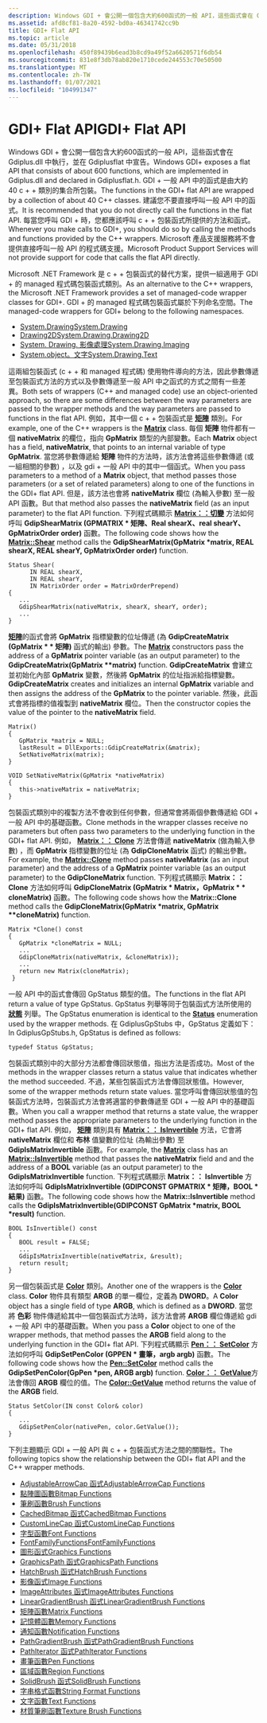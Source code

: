 ```yaml
---
description: Windows GDI + 會公開一個包含大約600函式的一般 API，這些函式會在 Gdiplus.dll 中執行，並在 Gdiplusflat 中宣告。
ms.assetid: afd8cf81-8a20-4592-bd0a-46341742cc9b
title: GDI+ Flat API
ms.topic: article
ms.date: 05/31/2018
ms.openlocfilehash: 450f89439b6ead3b8cd9a49f52a6620571f6db54
ms.sourcegitcommit: 831e8f3db78ab820e1710cede244553c70e50500
ms.translationtype: MT
ms.contentlocale: zh-TW
ms.lasthandoff: 01/07/2021
ms.locfileid: "104991347"
---
```

# <a name="gdi-flat-api"></a><span data-ttu-id="dfeca-103">GDI+ Flat API</span><span class="sxs-lookup"><span data-stu-id="dfeca-103">GDI+ Flat API</span></span>

<span data-ttu-id="dfeca-104">Windows GDI + 會公開一個包含大約600函式的一般 API，這些函式會在 Gdiplus.dll 中執行，並在 Gdiplusflat 中宣告。</span><span class="sxs-lookup"><span data-stu-id="dfeca-104">Windows GDI+ exposes a flat API that consists of about 600 functions, which are implemented in Gdiplus.dll and declared in Gdiplusflat.h.</span></span> <span data-ttu-id="dfeca-105">GDI + 一般 API 中的函式是由大約 40 c + + 類別的集合所包裝。</span><span class="sxs-lookup"><span data-stu-id="dfeca-105">The functions in the GDI+ flat API are wrapped by a collection of about 40 C++ classes.</span></span> <span data-ttu-id="dfeca-106">建議您不要直接呼叫一般 API 中的函式。</span><span class="sxs-lookup"><span data-stu-id="dfeca-106">It is recommended that you do not directly call the functions in the flat API.</span></span> <span data-ttu-id="dfeca-107">每當您呼叫 GDI + 時，您都應該呼叫 c + + 包裝函式所提供的方法和函式。</span><span class="sxs-lookup"><span data-stu-id="dfeca-107">Whenever you make calls to GDI+, you should do so by calling the methods and functions provided by the C++ wrappers.</span></span> <span data-ttu-id="dfeca-108">Microsoft 產品支援服務將不會提供直接呼叫一般 API 的程式碼支援。</span><span class="sxs-lookup"><span data-stu-id="dfeca-108">Microsoft Product Support Services will not provide support for code that calls the flat API directly.</span></span>

<span data-ttu-id="dfeca-109">Microsoft .NET Framework 是 c + + 包裝函式的替代方案，提供一組適用于 GDI + 的 managed 程式碼包裝函式類別。</span><span class="sxs-lookup"><span data-stu-id="dfeca-109">As an alternative to the C++ wrappers, the Microsoft .NET Framework provides a set of managed-code wrapper classes for GDI+.</span></span> <span data-ttu-id="dfeca-110">GDI + 的 managed 程式碼包裝函式屬於下列命名空間。</span><span class="sxs-lookup"><span data-stu-id="dfeca-110">The managed-code wrappers for GDI+ belong to the following namespaces.</span></span>

-   [<span data-ttu-id="dfeca-111">System.Drawing</span><span class="sxs-lookup"><span data-stu-id="dfeca-111">System.Drawing</span></span>](/dotnet/api/system.drawing?view=dotnet-plat-ext-3.1&preserve-view=true)
-   [<span data-ttu-id="dfeca-112">Drawing2D</span><span class="sxs-lookup"><span data-stu-id="dfeca-112">System.Drawing.Drawing2D</span></span>](/dotnet/api/system.drawing.drawing2d?view=dotnet-plat-ext-3.1&preserve-view=true)
-   [<span data-ttu-id="dfeca-113">System. Drawing. 影像處理</span><span class="sxs-lookup"><span data-stu-id="dfeca-113">System.Drawing.Imaging</span></span>](/dotnet/api/system.drawing.imaging?view=dotnet-plat-ext-3.1&preserve-view=true)
-   [<span data-ttu-id="dfeca-114">System.object。文字</span><span class="sxs-lookup"><span data-stu-id="dfeca-114">System.Drawing.Text</span></span>](/dotnet/api/system.drawing.text?view=dotnet-plat-ext-3.1&preserve-view=true)

<span data-ttu-id="dfeca-115">這兩組包裝函式 (c + + 和 managed 程式碼) 使用物件導向的方法，因此參數傳遞至包裝函式方法的方式以及參數傳遞至一般 API 中之函式的方式之間有一些差異。</span><span class="sxs-lookup"><span data-stu-id="dfeca-115">Both sets of wrappers (C++ and managed code) use an object-oriented approach, so there are some differences between the way parameters are passed to the wrapper methods and the way parameters are passed to functions in the flat API.</span></span> <span data-ttu-id="dfeca-116">例如，其中一個 c + + 包裝函式是 [**矩陣**](/windows/win32/api/gdiplusmatrix/nl-gdiplusmatrix-matrix) 類別。</span><span class="sxs-lookup"><span data-stu-id="dfeca-116">For example, one of the C++ wrappers is the [**Matrix**](/windows/win32/api/gdiplusmatrix/nl-gdiplusmatrix-matrix) class.</span></span> <span data-ttu-id="dfeca-117">每個 **矩陣** 物件都有一個 **nativeMatrix** 的欄位，指向 **GpMatrix** 類型的內部變數。</span><span class="sxs-lookup"><span data-stu-id="dfeca-117">Each **Matrix** object has a field, **nativeMatrix**, that points to an internal variable of type **GpMatrix**.</span></span> <span data-ttu-id="dfeca-118">當您將參數傳遞給 **矩陣** 物件的方法時，該方法會將這些參數傳遞 (或一組相關的參數) ，以及 gdi + 一般 API 中的其中一個函式。</span><span class="sxs-lookup"><span data-stu-id="dfeca-118">When you pass parameters to a method of a **Matrix** object, that method passes those parameters (or a set of related parameters) along to one of the functions in the GDI+ flat API.</span></span> <span data-ttu-id="dfeca-119">但是，該方法也會將 **nativeMatrix** 欄位 (為輸入參數) 至一般 API 函數。</span><span class="sxs-lookup"><span data-stu-id="dfeca-119">But that method also passes the **nativeMatrix** field (as an input parameter) to the flat API function.</span></span> <span data-ttu-id="dfeca-120">下列程式碼顯示 [**Matrix：：切變**](/windows/win32/api/Gdiplusmatrix/nf-gdiplusmatrix-matrix-shear) 方法如何呼叫 **GdipShearMatrix (GPMATRIX \* 矩陣、Real shearX、real shearY、GpMatrixOrder order)** 函數。</span><span class="sxs-lookup"><span data-stu-id="dfeca-120">The following code shows how the [**Matrix::Shear**](/windows/win32/api/Gdiplusmatrix/nf-gdiplusmatrix-matrix-shear) method calls the **GdipShearMatrix(GpMatrix \*matrix, REAL shearX, REAL shearY, GpMatrixOrder order)** function.</span></span>


```
Status Shear(
      IN REAL shearX, 
      IN REAL shearY,
      IN MatrixOrder order = MatrixOrderPrepend)
{
   ...
   GdipShearMatrix(nativeMatrix, shearX, shearY, order);
   ...
}
```



<span data-ttu-id="dfeca-121">[**矩陣**](/windows/win32/api/gdiplusmatrix/nl-gdiplusmatrix-matrix)的函式會將 **GpMatrix** 指標變數的位址傳遞 (為 **GdipCreateMatrix (GpMatrix \* \* 矩陣)** 函式的輸出) 參數。</span><span class="sxs-lookup"><span data-stu-id="dfeca-121">The [**Matrix**](/windows/win32/api/gdiplusmatrix/nl-gdiplusmatrix-matrix) constructors pass the address of a **GpMatrix** pointer variable (as an output parameter) to the **GdipCreateMatrix(GpMatrix \*\*matrix)** function.</span></span> <span data-ttu-id="dfeca-122">**GdipCreateMatrix** 會建立並初始化內部 **GpMatrix** 變數，然後將 **GpMatrix** 的位址指派給指標變數。</span><span class="sxs-lookup"><span data-stu-id="dfeca-122">**GdipCreateMatrix** creates and initializes an internal **GpMatrix** variable and then assigns the address of the **GpMatrix** to the pointer variable.</span></span> <span data-ttu-id="dfeca-123">然後，此函式會將指標的值複製到 **nativeMatrix** 欄位。</span><span class="sxs-lookup"><span data-stu-id="dfeca-123">Then the constructor copies the value of the pointer to the **nativeMatrix** field.</span></span>


```
Matrix()
{
   GpMatrix *matrix = NULL;
   lastResult = DllExports::GdipCreateMatrix(&matrix);
   SetNativeMatrix(matrix);
}

VOID SetNativeMatrix(GpMatrix *nativeMatrix)
{
   this->nativeMatrix = nativeMatrix;
}
```



<span data-ttu-id="dfeca-124">包裝函式類別中的複製方法不會收到任何參數，但通常會將兩個參數傳遞給 GDI + 一般 API 中的基礎函數。</span><span class="sxs-lookup"><span data-stu-id="dfeca-124">Clone methods in the wrapper classes receive no parameters but often pass two parameters to the underlying function in the GDI+ flat API.</span></span> <span data-ttu-id="dfeca-125">例如， [**Matrix：： Clone**](/windows/win32/api/Gdiplusmatrix/nf-gdiplusmatrix-matrix-clone) 方法會傳遞 **nativeMatrix** (做為輸入參數) ，而 **GpMatrix** 指標變數的位址 (為 **GdipCloneMatrix** 函式) 的輸出參數。</span><span class="sxs-lookup"><span data-stu-id="dfeca-125">For example, the [**Matrix::Clone**](/windows/win32/api/Gdiplusmatrix/nf-gdiplusmatrix-matrix-clone) method passes **nativeMatrix** (as an input parameter) and the address of a **GpMatrix** pointer variable (as an output parameter) to the **GdipCloneMatrix** function.</span></span> <span data-ttu-id="dfeca-126">下列程式碼顯示 **Matrix：： Clone** 方法如何呼叫 **GdipCloneMatrix (GpMatrix \* Matrix，GpMatrix \* \* cloneMatrix)** 函數。</span><span class="sxs-lookup"><span data-stu-id="dfeca-126">The following code shows how the **Matrix::Clone** method calls the **GdipCloneMatrix(GpMatrix \*matrix, GpMatrix \*\*cloneMatrix)** function.</span></span>


```
Matrix *Clone() const
{
   GpMatrix *cloneMatrix = NULL;
   ...
   GdipCloneMatrix(nativeMatrix, &cloneMatrix));
   ...
   return new Matrix(cloneMatrix);
 }
```



<span data-ttu-id="dfeca-127">一般 API 中的函式會傳回 GpStatus 類型的值。</span><span class="sxs-lookup"><span data-stu-id="dfeca-127">The functions in the flat API return a value of type GpStatus.</span></span> <span data-ttu-id="dfeca-128">GpStatus 列舉等同于包裝函式方法所使用的 [**狀態**](/windows/win32/api/Gdiplustypes/ne-gdiplustypes-status) 列舉。</span><span class="sxs-lookup"><span data-stu-id="dfeca-128">The GpStatus enumeration is identical to the [**Status**](/windows/win32/api/Gdiplustypes/ne-gdiplustypes-status) enumeration used by the wrapper methods.</span></span> <span data-ttu-id="dfeca-129">在 GdiplusGpStubs 中，GpStatus 定義如下：</span><span class="sxs-lookup"><span data-stu-id="dfeca-129">In GdiplusGpStubs.h, GpStatus is defined as follows:</span></span>

`typedef Status GpStatus;`

<span data-ttu-id="dfeca-130">包裝函式類別中的大部分方法都會傳回狀態值，指出方法是否成功。</span><span class="sxs-lookup"><span data-stu-id="dfeca-130">Most of the methods in the wrapper classes return a status value that indicates whether the method succeeded.</span></span> <span data-ttu-id="dfeca-131">不過，某些包裝函式方法會傳回狀態值。</span><span class="sxs-lookup"><span data-stu-id="dfeca-131">However, some of the wrapper methods return state values.</span></span> <span data-ttu-id="dfeca-132">當您呼叫會傳回狀態值的包裝函式方法時，包裝函式方法會將適當的參數傳遞至 GDI + 一般 API 中的基礎函數。</span><span class="sxs-lookup"><span data-stu-id="dfeca-132">When you call a wrapper method that returns a state value, the wrapper method passes the appropriate parameters to the underlying function in the GDI+ flat API.</span></span> <span data-ttu-id="dfeca-133">例如， [**矩陣**](/windows/win32/api/gdiplusmatrix/nl-gdiplusmatrix-matrix) 類別具有 [**Matrix：： IsInvertible**](/windows/win32/api/Gdiplusmatrix/nf-gdiplusmatrix-matrix-isinvertible) 方法，它會將 **nativeMatrix** 欄位和 **布林** 值變數的位址 (為輸出參數) 至 **GdipIsMatrixInvertible** 函數。</span><span class="sxs-lookup"><span data-stu-id="dfeca-133">For example, the [**Matrix**](/windows/win32/api/gdiplusmatrix/nl-gdiplusmatrix-matrix) class has an [**Matrix::IsInvertible**](/windows/win32/api/Gdiplusmatrix/nf-gdiplusmatrix-matrix-isinvertible) method that passes the **nativeMatrix** field and and the address of a **BOOL** variable (as an output parameter) to the **GdipIsMatrixInvertible** function.</span></span> <span data-ttu-id="dfeca-134">下列程式碼顯示 **Matrix：： IsInvertible** 方法如何呼叫 **GdipIsMatrixInvertible (GDIPCONST GPMATRIX \* 矩陣，BOOL \* 結果)** 函數。</span><span class="sxs-lookup"><span data-stu-id="dfeca-134">The following code shows how the **Matrix::IsInvertible** method calls the **GdipIsMatrixInvertible(GDIPCONST GpMatrix \*matrix, BOOL \*result)** function.</span></span>


```
BOOL IsInvertible() const
{
   BOOL result = FALSE;
   ...
   GdipIsMatrixInvertible(nativeMatrix, &result);
   return result;
}
```



<span data-ttu-id="dfeca-135">另一個包裝函式是 [**Color**](/windows/win32/api/gdipluscolor/nl-gdipluscolor-color) 類別。</span><span class="sxs-lookup"><span data-stu-id="dfeca-135">Another one of the wrappers is the [**Color**](/windows/win32/api/gdipluscolor/nl-gdipluscolor-color) class.</span></span> <span data-ttu-id="dfeca-136">**Color** 物件具有類型 **ARGB** 的單一欄位，定義為 **DWORD**。</span><span class="sxs-lookup"><span data-stu-id="dfeca-136">A **Color** object has a single field of type **ARGB**, which is defined as a **DWORD**.</span></span> <span data-ttu-id="dfeca-137">當您將 **色彩** 物件傳遞給其中一個包裝函式方法時，該方法會將 **ARGB** 欄位傳遞給 gdi + 一般 API 中的基礎函數。</span><span class="sxs-lookup"><span data-stu-id="dfeca-137">When you pass a **Color** object to one of the wrapper methods, that method passes the **ARGB** field along to the underlying function in the GDI+ flat API.</span></span> <span data-ttu-id="dfeca-138">下列程式碼顯示 [**Pen：： SetColor**](/windows/win32/api/Gdipluspen/nf-gdipluspen-pen-setcolor) 方法如何呼叫 **GdipSetPenColor (GPPEN \* 畫筆，argb argb)** 函數。</span><span class="sxs-lookup"><span data-stu-id="dfeca-138">The following code shows how the [**Pen::SetColor**](/windows/win32/api/Gdipluspen/nf-gdipluspen-pen-setcolor) method calls the **GdipSetPenColor(GpPen \*pen, ARGB argb)** function.</span></span> <span data-ttu-id="dfeca-139">[**Color：： GetValue**](/windows/win32/api/Gdipluscolor/nf-gdipluscolor-color-getvalue)方法會傳回 **ARGB** 欄位的值。</span><span class="sxs-lookup"><span data-stu-id="dfeca-139">The [**Color::GetValue**](/windows/win32/api/Gdipluscolor/nf-gdipluscolor-color-getvalue) method returns the value of the **ARGB** field.</span></span>


```
Status SetColor(IN const Color& color)
{
   ...
   GdipSetPenColor(nativePen, color.GetValue());
}
```



<span data-ttu-id="dfeca-140">下列主題顯示 GDI + 一般 API 與 c + + 包裝函式方法之間的關聯性。</span><span class="sxs-lookup"><span data-stu-id="dfeca-140">The following topics show the relationship between the GDI+ flat API and the C++ wrapper methods.</span></span>

-   [<span data-ttu-id="dfeca-141">AdjustableArrowCap 函式</span><span class="sxs-lookup"><span data-stu-id="dfeca-141">AdjustableArrowCap Functions</span></span>](-gdiplus-adjustablearrowcap-flat.md)
-   [<span data-ttu-id="dfeca-142">點陣圖函數</span><span class="sxs-lookup"><span data-stu-id="dfeca-142">Bitmap Functions</span></span>](-gdiplus-bitmap-flat.md)
-   [<span data-ttu-id="dfeca-143">筆刷函數</span><span class="sxs-lookup"><span data-stu-id="dfeca-143">Brush Functions</span></span>](-gdiplus-brush-flat.md)
-   [<span data-ttu-id="dfeca-144">CachedBitmap 函式</span><span class="sxs-lookup"><span data-stu-id="dfeca-144">CachedBitmap Functions</span></span>](-gdiplus-cachedbitmap-flat.md)
-   [<span data-ttu-id="dfeca-145">CustomLineCap 函式</span><span class="sxs-lookup"><span data-stu-id="dfeca-145">CustomLineCap Functions</span></span>](-gdiplus-customlinecap-flat.md)
-   [<span data-ttu-id="dfeca-146">字型函數</span><span class="sxs-lookup"><span data-stu-id="dfeca-146">Font Functions</span></span>](-gdiplus-font-flat.md)
-   [<span data-ttu-id="dfeca-147">FontFamilyFunctions</span><span class="sxs-lookup"><span data-stu-id="dfeca-147">FontFamilyFunctions</span></span>](-gdiplus-fontfamily-flat.md)
-   [<span data-ttu-id="dfeca-148">圖形函式</span><span class="sxs-lookup"><span data-stu-id="dfeca-148">Graphics Functions</span></span>](-gdiplus-graphics-flat.md)
-   [<span data-ttu-id="dfeca-149">GraphicsPath 函式</span><span class="sxs-lookup"><span data-stu-id="dfeca-149">GraphicsPath Functions</span></span>](-gdiplus-graphicspath-flat.md)
-   [<span data-ttu-id="dfeca-150">HatchBrush 函式</span><span class="sxs-lookup"><span data-stu-id="dfeca-150">HatchBrush Functions</span></span>](-gdiplus-hatchbrush-flat.md)
-   [<span data-ttu-id="dfeca-151">影像函式</span><span class="sxs-lookup"><span data-stu-id="dfeca-151">Image Functions</span></span>](-gdiplus-image-flat.md)
-   [<span data-ttu-id="dfeca-152">ImageAttributes 函式</span><span class="sxs-lookup"><span data-stu-id="dfeca-152">ImageAttributes Functions</span></span>](-gdiplus-imageattributes-flat.md)
-   [<span data-ttu-id="dfeca-153">LinearGradientBrush 函式</span><span class="sxs-lookup"><span data-stu-id="dfeca-153">LinearGradientBrush Functions</span></span>](-gdiplus-lineargradientbrush-flat.md)
-   [<span data-ttu-id="dfeca-154">矩陣函數</span><span class="sxs-lookup"><span data-stu-id="dfeca-154">Matrix Functions</span></span>](-gdiplus-matrix-flat.md)
-   [<span data-ttu-id="dfeca-155">記憶體函數</span><span class="sxs-lookup"><span data-stu-id="dfeca-155">Memory Functions</span></span>](-gdiplus-memory-flat.md)
-   [<span data-ttu-id="dfeca-156">通知函數</span><span class="sxs-lookup"><span data-stu-id="dfeca-156">Notification Functions</span></span>](-gdiplus-notification-flat.md)
-   [<span data-ttu-id="dfeca-157">PathGradientBrush 函式</span><span class="sxs-lookup"><span data-stu-id="dfeca-157">PathGradientBrush Functions</span></span>](-gdiplus-pathgradientbrush-flat.md)
-   [<span data-ttu-id="dfeca-158">PathIterator 函式</span><span class="sxs-lookup"><span data-stu-id="dfeca-158">PathIterator Functions</span></span>](-gdiplus-pathiterator-flat.md)
-   [<span data-ttu-id="dfeca-159">畫筆函數</span><span class="sxs-lookup"><span data-stu-id="dfeca-159">Pen Functions</span></span>](-gdiplus-pen-flat.md)
-   [<span data-ttu-id="dfeca-160">區域函數</span><span class="sxs-lookup"><span data-stu-id="dfeca-160">Region Functions</span></span>](-gdiplus-region-flat.md)
-   [<span data-ttu-id="dfeca-161">SolidBrush 函式</span><span class="sxs-lookup"><span data-stu-id="dfeca-161">SolidBrush Functions</span></span>](-gdiplus-solidbrush-flat.md)
-   [<span data-ttu-id="dfeca-162">字串格式函數</span><span class="sxs-lookup"><span data-stu-id="dfeca-162">String Format Functions</span></span>](-gdiplus-stringformat-flat.md)
-   [<span data-ttu-id="dfeca-163">文字函數</span><span class="sxs-lookup"><span data-stu-id="dfeca-163">Text Functions</span></span>](-gdiplus-text-flat.md)
-   [<span data-ttu-id="dfeca-164">材質筆刷函數</span><span class="sxs-lookup"><span data-stu-id="dfeca-164">Texture Brush Functions</span></span>](-gdiplus-texturebrush-flat.md)

 

 
